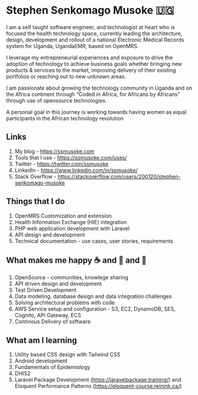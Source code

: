 # Stephen Senkomago Musoke 🇺🇬

I am a self taught software engineer, and technologist at heart who is focused the health technology space, currently leading the architecture, design, development and rollout of a national Electronic Medical Records system for Uganda, UgandaEMR, based on OpenMRS.

I leverage my entrepreneurial experiences and exposure to drive the adoption of technology to achieve business goals whether bringing new products & services to the market, improving delivery of their existing portfolios or reaching out to new unknown areas.

I am passionate about growing the technology community in Uganda and on the Africa continent through “Coded in Africa, for Africans by Africans” through use of opensource technologies. 

A personal goal in this journey is working towards having women as equal participants in the African technology revolution

## Links 

1. My blog - https://ssmusoke.com 
2. Tools that I use - https://ssmusoke.com/uses/
2. Twitter - https://twitter.com/ssmusoke
3. LinkedIn - https://www.linkedin.com/in/ssmusoke/
4. Stack Overflow - https://stackoverflow.com/users/200120/stephen-senkomago-musoke 

## Things that I do 

1. OpenMRS Customization and extension 
2. Health Information Exchange (HIE) integration
3. PHP web application development with Laravel 
4. API design and development 
5. Technical documentation - use cases, user stories, requirements 

## What makes me happy :coffee: and :tea: and :goat:

1. OpenSource - communities, knowlege sharing
2. API driven design and development 
3. Test Driven Development 
4. Data modeling, database design and data integration challenges 
5. Solving architectural problems with code 
6. AWS Service setup and configuration - S3, EC2, DynamoDB, SES, Cognito, API Gateway, ECS 
7. Continous Delivery of software 

## What am I learning 
1. Utility based CSS design with Tailwind CSS 
2. Android development 
3. Fundamentals of Epidemiology 
4. DHIS2 
5. Laravel Package Development (https://laravelpackage.training/) and Eloquent Performance Patterns (https://eloquent-course.reinink.ca/)

